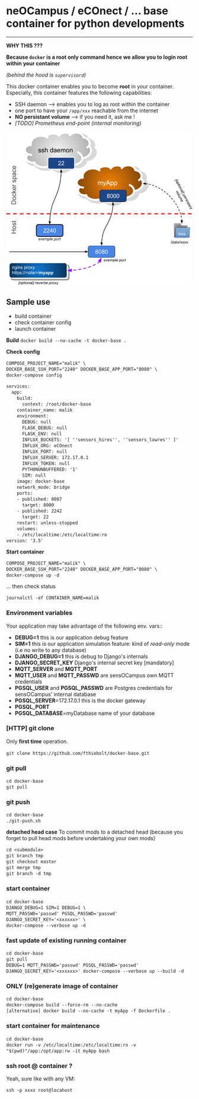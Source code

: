 # neOCampus / eCOnect / ... base container for python developments #
_____________________________________________________________________

**WHY THIS ???**

**Because `docker` is a root only command hence we allow you to login root within your container**

*(behind the hood is `supervisord`)*

This docker container enables you to become **root** in your container. Especially, this container features the following capabilities:

  - SSH daemon --> enables you to log as root within the container
  - one port to have your `/app/xxx` reachable from the internet
  - **NO persistant volume** --> if you need it, ask me !
  - *[TODO] Prometheus end-point (internal monitoring)*

![docker-base container overview](images/docker-base-overview.png)

## Sample use
  - build container
  - check container config
  - launch container

**Build**
`docker build --no-cache -t docker-base .`

**Check config**
```
COMPOSE_PROJECT_NAME="malik" \
DOCKER_BASE_SSH_PORT="2240" DOCKER_BASE_APP_PORT="8080" \
docker-compose config
```

```
services:
  app:
    build:
      context: /root/docker-base
    container_name: malik
    environment:
      DEBUG: null
      FLASK_DEBUG: null
      FLASK_ENV: null
      INFLUX_BUCKETS: '[ ''sensors_hires'', ''sensors_lowres'' ]'
      INFLUX_ORG: eCOnect
      INFLUX_PORT: null
      INFLUX_SERVER: 172.17.0.1
      INFLUX_TOKEN: null
      PYTHONUNBUFFERED: '1'
      SIM: null
    image: docker-base
    network_mode: bridge
    ports:
    - published: 8087
      target: 8000
    - published: 2242
      target: 22
    restart: unless-stopped
    volumes:
    - /etc/localtime:/etc/localtime:ro
version: '3.5'
```

**Start container**
```
COMPOSE_PROJECT_NAME="malik" \
DOCKER_BASE_SSH_PORT="2240" DOCKER_BASE_APP_PORT="8080" \
docker-compose up -d
```
... then check status
```
journalctl -ef CONTAINER_NAME=malik
```

### Environment variables ###
Your application may take advantage of the following env. vars::

  - **DEBUG=1** this is our application debug feature
  - **SIM=1** this is our application simulation feature: kind of *read-only* mode (i.e no write to any database)
  - **DJANGO_DEBUG=1** this is debug to Django's internals
  - **DJANGO_SECRET_KEY** Django's internal secret key [mandatory]
  - **MQTT_SERVER** and **MQTT_PORT**
  - **MQTT_USER** and **MQTT_PASSWD** are sensOCampus own MQTT credentials
  - **PGSQL_USER** and **PGSQL_PASSWD** are Postgres credentials for sensOCampus' internal database
  - **PGSQL_SERVER**=172.17.0.1   this is the docker gateway
  - **PGSQL_PORT**
  - **PGSQL_DATABASE**=myDatabase    name of your database


### [HTTP] git clone ###
Only **first time** operation.

`git clone https://github.com/fthiebolt/docker-base.git`  

### git pull ###
```
cd docker-base
git pull
```

### git push ###
```
cd docker-base
./git-push.sh
```

**detached head case**
To commit mods to a detached head (because you forget to pull head mods before undertaking your own mods)
```
cd <submodule>
git branch tmp
git checkout master
git merge tmp
git branch -d tmp
```

### start container ###
```
cd docker-base
DJANGO_DEBUG=1 SIM=1 DEBUG=1 \
MQTT_PASSWD='passwd' PGSQL_PASSWD='passwd' DJANGO_SECRET_KEY='<xxxxxx>' \
docker-compose --verbose up -d
```  

### fast update of existing running container ###
```
cd docker-base
git pull
DEBUG=1 MQTT_PASSWD='passwd' PGSQL_PASSWD='passwd' DJANGO_SECRET_KEY='<xxxxxx>' docker-compose --verbose up --build -d
```  

### ONLY (re)generate image of container ###
```
cd docker-base
docker-compose build --force-rm --no-cache
[alternative] docker build --no-cache -t myApp -f Dockerfile .
```

### start container for maintenance ###
```
cd docker-base
docker run -v /etc/localtime:/etc/localtime:ro -v "$(pwd)"/app:/opt/app:rw -it myApp bash
```

### ssh root @ container ? ###
Yeah, sure like with any VM:
```
ssh -p xxxx root@locahost
```  

